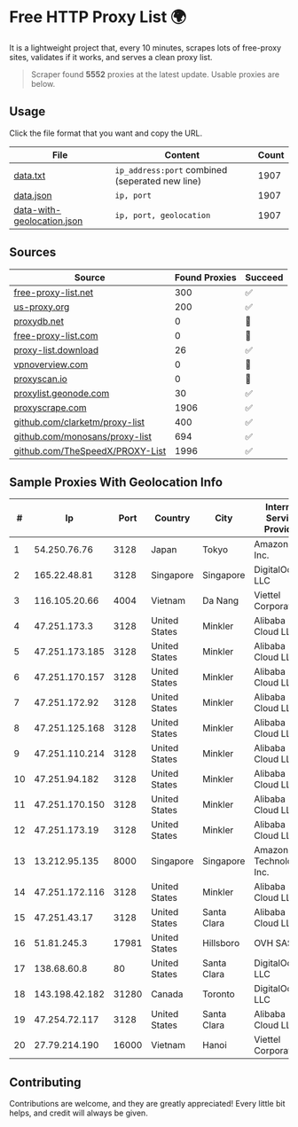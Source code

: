 
# Free HTTP Proxy List 🌍

It is a lightweight project that, every 10 minutes, scrapes lots of free-proxy sites, validates if it works, and serves a clean proxy list.


> Scraper found **5552** proxies at the latest update. Usable proxies are below.

## Usage

Click the file format that you want and copy the URL.


|File|Content|Count|
|----|-------|-----|
|[data.txt](https://raw.githubusercontent.com/themiralay/Proxy-List-World/master/data.txt)|`ip_address:port` combined (seperated new line)|1907|
|[data.json](https://raw.githubusercontent.com/themiralay/Proxy-List-World/master/data.json)|`ip, port`|1907|
|[data-with-geolocation.json](https://raw.githubusercontent.com/themiralay/Proxy-List-World/master/data-with-geolocation.json)|`ip, port, geolocation`|1907|

## Sources

|Source|Found Proxies|Succeed|
|------|-------------|-------|
|[free-proxy-list.net](https://free-proxy-list.net)|300|✅|
|[us-proxy.org](https://www.us-proxy.org)|200|✅|
|[proxydb.net](http://proxydb.net)|0|🚫|
|[free-proxy-list.com](https://free-proxy-list.com/?page=&port=&type%5B%5D=http&type%5B%5D=https&up_time=0&search=Search)|0|🚫|
|[proxy-list.download](https://www.proxy-list.download/HTTP)|26|✅|
|[vpnoverview.com](https://vpnoverview.com/privacy/anonymous-browsing/free-proxy-servers)|0|🚫|
|[proxyscan.io](https://www.proxyscan.io)|0|🚫|
|[proxylist.geonode.com](https://proxylist.geonode.com/api/proxy-list?limit=300&page=1&sort_by=lastChecked&sort_type=desc&protocols=http,https)|30|✅|
|[proxyscrape.com](https://api.proxyscrape.com/v2/?request=displayproxies&protocol=http&timeout=10000&country=all&ssl=all&anonymity=all)|1906|✅|
|[github.com/clarketm/proxy-list](https://raw.githubusercontent.com/clarketm/proxy-list/master/proxy-list-raw.txt)|400|✅|
|[github.com/monosans/proxy-list](https://raw.githubusercontent.com/monosans/proxy-list/main/proxies/http.txt)|694|✅|
|[github.com/TheSpeedX/PROXY-List](https://raw.githubusercontent.com/TheSpeedX/PROXY-List/master/http.txt)|1996|✅|


## Sample Proxies With Geolocation Info

|#|Ip|Port|Country|City|Internet Service Provider|
|-|--|----|-------|----|-------------------------|
|1|54.250.76.76|3128|Japan|Tokyo|Amazon.com, Inc.|
|2|165.22.48.81|3128|Singapore|Singapore|DigitalOcean, LLC|
|3|116.105.20.66|4004|Vietnam|Da Nang|Viettel Corporation|
|4|47.251.173.3|3128|United States|Minkler|Alibaba Cloud LLC|
|5|47.251.173.185|3128|United States|Minkler|Alibaba Cloud LLC|
|6|47.251.170.157|3128|United States|Minkler|Alibaba Cloud LLC|
|7|47.251.172.92|3128|United States|Minkler|Alibaba Cloud LLC|
|8|47.251.125.168|3128|United States|Minkler|Alibaba Cloud LLC|
|9|47.251.110.214|3128|United States|Minkler|Alibaba Cloud LLC|
|10|47.251.94.182|3128|United States|Minkler|Alibaba Cloud LLC|
|11|47.251.170.150|3128|United States|Minkler|Alibaba Cloud LLC|
|12|47.251.173.19|3128|United States|Minkler|Alibaba Cloud LLC|
|13|13.212.95.135|8000|Singapore|Singapore|Amazon Technologies Inc.|
|14|47.251.172.116|3128|United States|Minkler|Alibaba Cloud LLC|
|15|47.251.43.17|3128|United States|Santa Clara|Alibaba Cloud LLC|
|16|51.81.245.3|17981|United States|Hillsboro|OVH SAS|
|17|138.68.60.8|80|United States|Santa Clara|DigitalOcean, LLC|
|18|143.198.42.182|31280|Canada|Toronto|DigitalOcean, LLC|
|19|47.254.72.117|3128|United States|Santa Clara|Alibaba Cloud LLC|
|20|27.79.214.190|16000|Vietnam|Hanoi|Viettel Corporation|



## Contributing

Contributions are welcome, and they are greatly appreciated! Every
little bit helps, and credit will always be given.

